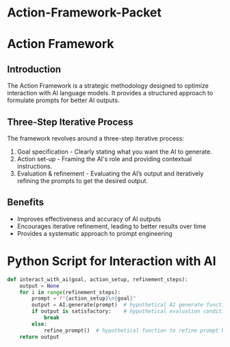 # Action-Framework-Packet

# Action Framework

## Introduction
The Action Framework is a strategic methodology designed to optimize interaction with AI language models. It provides a structured approach to formulate prompts for better AI outputs. 

## Three-Step Iterative Process
The framework revolves around a three-step iterative process:
1. Goal specification - Clearly stating what you want the AI to generate.
2. Action set-up - Framing the AI's role and providing contextual instructions.
3. Evaluation & refinement - Evaluating the AI’s output and iteratively refining the prompts to get the desired output.

## Benefits
- Improves effectiveness and accuracy of AI outputs
- Encourages iterative refinement, leading to better results over time
- Provides a systematic approach to prompt engineering

# Python Script for Interaction with AI
```python
def interact_with_ai(goal, action_setup, refinement_steps):
    output = None
    for i in range(refinement_steps):
        prompt = f"{action_setup}\n{goal}"
        output = AI.generate(prompt)  # hypothetical AI generate function
        if output is satisfactory:    # hypothetical evaluation condition
            break
        else:
            refine_prompt()  # hypothetical function to refine prompt based on feedback
    return output
